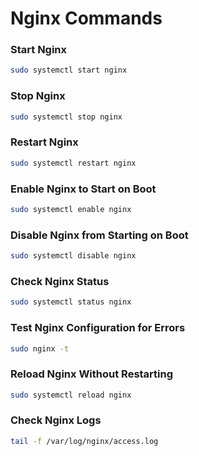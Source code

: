 # **Nginx Commands**

### **Start Nginx**
```bash
sudo systemctl start nginx
```

### **Stop Nginx**
```bash
sudo systemctl stop nginx
```

### **Restart Nginx**
```bash
sudo systemctl restart nginx
```

### **Enable Nginx to Start on Boot**
```bash
sudo systemctl enable nginx
```

### **Disable Nginx from Starting on Boot**
```bash
sudo systemctl disable nginx
```

### **Check Nginx Status**
```bash
sudo systemctl status nginx
```

### **Test Nginx Configuration for Errors**
```bash
sudo nginx -t
```

### **Reload Nginx Without Restarting**
```bash
sudo systemctl reload nginx
```

### **Check Nginx Logs**
```bash
tail -f /var/log/nginx/access.log
```
